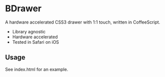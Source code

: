 # BDrawer

A hardware accelerated CSS3 drawer with 1:1 touch, written in CoffeeScript.

- Library agnostic
- Hardware accelerated
- Tested in Safari on iOS

## Usage

See index.html for an example.
